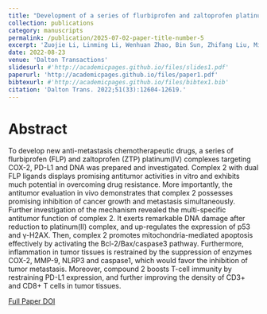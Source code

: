 ```yaml
---
title: "Development of a series of flurbiprofen and zaltoprofen platinum(IV) complexes with anti-metastasis competence targeting COX-2, PD-L1 and DNA"
collection: publications
category: manuscripts
permalink: /publication/2025-07-02-paper-title-number-5
excerpt: 'Zuojie Li, Linming Li, Wenhuan Zhao, Bin Sun, Zhifang Liu, Min Liu, Jun Han, Zhengping Wang, Dacheng Li, Qingpeng Wang'
date: 2022-08-23
venue: 'Dalton Transactions'
slidesurl: #'http://academicpages.github.io/files/slides1.pdf'
paperurl: 'http://academicpages.github.io/files/paper1.pdf'
bibtexurl: #'http://academicpages.github.io/files/bibtex1.bib'
citation: 'Dalton Trans. 2022;51(33):12604-12619.'
---
```

# Abstract
To develop new anti-metastasis chemotherapeutic drugs, a series of flurbiprofen (FLP) and zaltoprofen (ZTP) platinum(IV) complexes targeting COX-2, PD-L1 and DNA was prepared and investigated. Complex 2 with dual FLP ligands displays promising antitumor activities in vitro and exhibits much potential in overcoming drug resistance. More importantly, the antitumor evaluation in vivo demonstrates that complex 2 possesses promising inhibition of cancer growth and metastasis simultaneously. Further investigation of the mechanism revealed the multi-specific antitumor function of complex 2. It exerts remarkable DNA damage after reduction to platinum(II) complex, and up-regulates the expression of p53 and γ-H2AX. Then, complex 2 promotes mitochondria-mediated apoptosis effectively by activating the Bcl-2/Bax/caspase3 pathway. Furthermore, inflammation in tumor tissues is restrained by the suppression of enzymes COX-2, MMP-9, NLRP3 and caspase1, which would favor the inhibition of tumor metastasis. Moreover, compound 2 boosts T-cell immunity by restraining PD-L1 expression, and further improving the density of CD3+ and CD8+ T cells in tumor tissues.


[Full Paper DOI](https://pubs.rsc.org/en/content/articlelanding/2022/dt/d2dt00944g)
